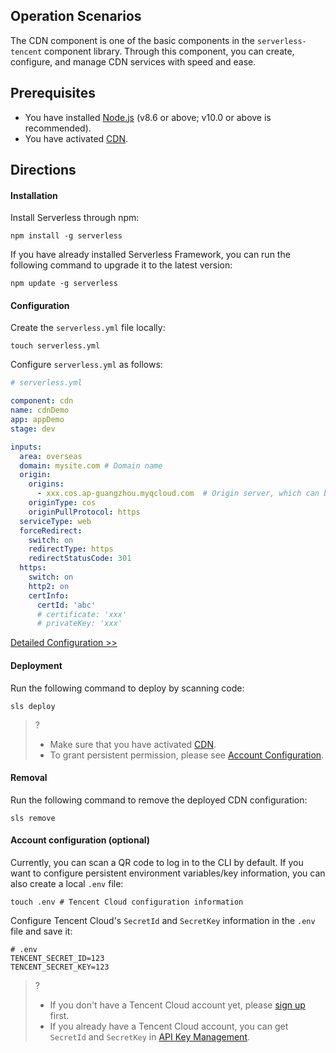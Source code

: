 ## Operation Scenarios
The CDN component is one of the basic components in the `serverless-tencent` component library. Through this component, you can create, configure, and manage CDN services with speed and ease.

## Prerequisites

- You have installed [Node.js](https://nodejs.org/en/) (v8.6 or above; v10.0 or above is recommended).
- You have activated [CDN](https://console.cloud.tencent.com/cdn).

## Directions

#### Installation

Install Serverless through npm:

```console
npm install -g serverless
```

If you have already installed Serverless Framework, you can run the following command to upgrade it to the latest version: 

```console
npm update -g serverless
```

#### Configuration

Create the `serverless.yml` file locally:
```shell
touch serverless.yml
```
Configure `serverless.yml` as follows:
```yml
# serverless.yml

component: cdn
name: cdnDemo
app: appDemo
stage: dev

inputs:
  area: overseas
  domain: mysite.com # Domain name
  origin:
    origins:
      - xxx.cos.ap-guangzhou.myqcloud.com  # Origin server, which can be a domain name or an IP
    originType: cos
    originPullProtocol: https
  serviceType: web
  forceRedirect:
    switch: on
    redirectType: https
    redirectStatusCode: 301
  https:
    switch: on
    http2: on
    certInfo:
      certId: 'abc'
      # certificate: 'xxx'
      # privateKey: 'xxx'
```

[Detailed Configuration >>](https://github.com/serverless-components/tencent-cdn/blob/master/docs/configure.md)

#### Deployment

Run the following command to deploy by scanning code:
```console
sls deploy
```

>?
>- Make sure that you have activated [CDN](https://console.cloud.tencent.com/cdn).
>- To grant persistent permission, please see [Account Configuration](#account).

#### Removal

Run the following command to remove the deployed CDN configuration:
```console
sls remove
```

<span id="account"></span>
#### Account configuration (optional)
Currently, you can scan a QR code to log in to the CLI by default. If you want to configure persistent environment variables/key information, you can also create a local `.env` file:
```shell
touch .env # Tencent Cloud configuration information
```

Configure Tencent Cloud's `SecretId` and `SecretKey` information in the `.env` file and save it:
```text
# .env
TENCENT_SECRET_ID=123
TENCENT_SECRET_KEY=123
```
>?
>- If you don't have a Tencent Cloud account yet, please [sign up](https://intl.cloud.tencent.com/register) first.
>- If you already have a Tencent Cloud account, you can get `SecretId` and `SecretKey` in [API Key Management](https://console.cloud.tencent.com/cam/capi).

